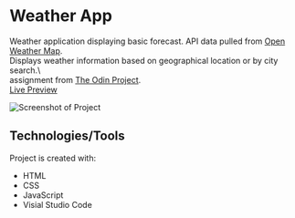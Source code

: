 # Weather App
Weather application displaying basic forecast. API data pulled from [Open Weather Map](https://openweathermap.org/).\
Displays weather information based on geographical location or by city search.\  
assignment from [The Odin Project](https://www.theodinproject.com/paths/full-stack-javascript/courses/javascript/lessons/weather-app).\
[Live Preview]()

![Screenshot of Project]()

## Technologies/Tools
Project is created with:
* HTML
* CSS
* JavaScript
* Visial Studio Code
